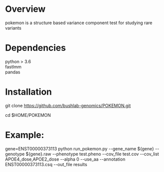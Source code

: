 # Overview 
pokemon is a structure based variance component test for studying rare variants

# Dependencies
python > 3.6  
fastlmm  
pandas  

# Installation
git clone https://github.com/bushlab-genomics/POKEMON.git 

cd $HOME/POKEMON 

# Example:
gene=ENST00000373113
python run_pokemon.py --gene_name ${gene} --genotype ${gene}.raw --phenotype test.pheno --cov_file test.cov --cov_list APOE4_dose,APOE2_dose --alpha 0 --use_aa --annotation ENST00000373113.csq --out_file results

